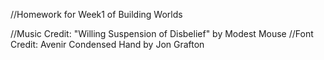 //Homework for Week1 of Building Worlds

//Music Credit: "Willing Suspension of Disbelief" by Modest Mouse
//Font Credit: Avenir Condensed Hand by Jon Grafton

